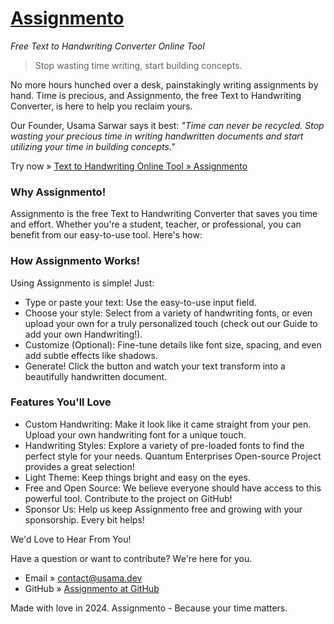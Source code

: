 # [Assignmento](https://assignmento.usama.dev)
_Free Text to Handwriting Converter Online Tool_

> Stop wasting time writing, start building concepts.

No more hours hunched over a desk, painstakingly writing assignments by hand. Time is precious, and Assignmento, the free Text to Handwriting Converter, is here to help you reclaim yours.

Our Founder, Usama Sarwar says it best: _"Time can never be recycled. Stop wasting your precious time in writing handwritten documents and start utilizing your time in building concepts."_

Try now » [Text to Handwriting Online Tool » Assignmento](https://assignmento.usama.dev)

### Why Assignmento!

Assignmento is the free Text to Handwriting Converter that saves you time and effort. Whether you're a student, teacher, or professional, you can benefit from our easy-to-use tool. Here's how:

### How Assignmento Works!

Using Assignmento is simple! Just:

- Type or paste your text: Use the easy-to-use input field.
- Choose your style: Select from a variety of handwriting fonts, or even upload your own for a truly personalized touch (check out our Guide to add your own Handwriting!).
- Customize (Optional): Fine-tune details like font size, spacing, and even add subtle effects like shadows.
- Generate! Click the button and watch your text transform into a beautifully handwritten document.

### Features You'll Love

- Custom Handwriting: Make it look like it came straight from your pen. Upload your own handwriting font for a unique touch.
- Handwriting Styles: Explore a variety of pre-loaded fonts to find the perfect style for your needs. Quantum Enterprises Open-source Project provides a great selection!
- Light Theme: Keep things bright and easy on the eyes.
- Free and Open Source: We believe everyone should have access to this powerful tool. Contribute to the project on GitHub!
- Sponsor Us: Help us keep Assignmento free and growing with your sponsorship. Every bit helps!

We'd Love to Hear From You!

Have a question or want to contribute? We're here for you.

- Email » [contact@usama.dev](mailto:contact@usama.dev)
- GitHub » [Assignmento at GitHub](https://github.com/Assignmento/assignmento.github.io)

Made with love in 2024. Assignmento - Because your time matters.